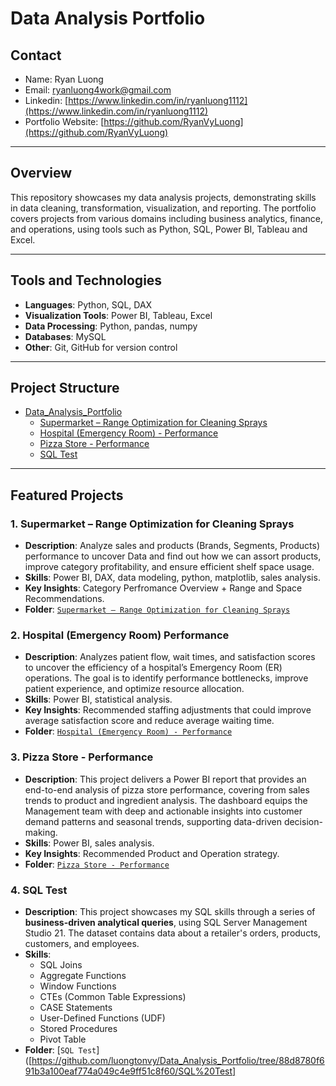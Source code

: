 # Data Analysis Portfolio

## Contact
- Name: Ryan Luong
- Email: [ryanluong4work@gmail.com](mailto:ryanluong4work@gmail.com)
- Linkedin: [https://www.linkedin.com/in/ryanluong1112](https://www.linkedin.com/in/ryanluong1112)
- Portfolio Website: [https://github.com/RyanVyLuong](https://github.com/RyanVyLuong)

---

## Overview
This repository showcases my data analysis projects, demonstrating skills in data cleaning, transformation, visualization, and reporting. The portfolio covers projects from various domains including business analytics, finance, and operations, using tools such as Python, SQL, Power BI, Tableau and Excel.

---

## Tools and Technologies
- **Languages**: Python, SQL, DAX
- **Visualization Tools**: Power BI, Tableau, Excel
- **Data Processing**: Python, pandas, numpy
- **Databases**: MySQL
- **Other**: Git, GitHub for version control

---

## Project Structure
 - [Data_Analysis_Portfolio](https://github.com/luongtonvy/Data_Analysis_Portfolio)
    - [Supermarket – Range Optimization for Cleaning Sprays](https://github.com/luongtonvy/Data_Analysis_Portfolio/tree/main/Supermarket%20–%20Range%20Optimization%20for%20Cleaning%20Sprays)
    - [Hospital (Emergency Room) - Performance](https://github.com/luongtonvy/Data_Analysis_Portfolio/tree/main/Hospital%20(Emergency%20Room)%20Performance)
    - [Pizza Store - Performance](https://github.com/luongtonvy/Data_Analysis_Portfolio/tree/ad5505a6271856770104c7a379e22f0b0021035c/Pizza%20Store%20-%20Performance)
    - [SQL Test](https://github.com/luongtonvy/Data_Analysis_Portfolio/tree/ad5505a6271856770104c7a379e22f0b0021035c/SQL%20Test)
         
---

## Featured Projects

### 1. Supermarket – Range Optimization for Cleaning Sprays
- **Description**: Analyze sales and products (Brands, Segments, Products) performance to uncover Data and find out how we can assort products, improve category profitability, and ensure efficient shelf space usage.
- **Skills**: Power BI, DAX, data modeling, python, matplotlib, sales analysis.
- **Key Insights**: Category Perfromance Overview + Range and Space Recommendations.
- **Folder**: [`Supermarket – Range Optimization for Cleaning Sprays`](https://github.com/luongtonvy/Data_Analysis_Portfolio/tree/main/Supermarket%20–%20Range%20Optimization%20for%20Cleaning%20Sprays)

### 2. Hospital (Emergency Room) Performance
- **Description**: Analyzes patient flow, wait times, and satisfaction scores to uncover the efficiency of a hospital’s Emergency Room (ER) operations. The goal is to identify performance bottlenecks, improve patient experience, and optimize resource allocation.
- **Skills**: Power BI, statistical analysis.
- **Key Insights**: Recommended staffing adjustments that could improve average satisfaction score and reduce average waiting time.
- **Folder**: [`Hospital (Emergency Room) - Performance`](https://github.com/luongtonvy/Data_Analysis_Portfolio/tree/main/Hospital%20(Emergency%20Room)%20Performance)

### 3. Pizza Store - Performance
- **Description**: This project delivers a Power BI report that provides an end-to-end analysis of pizza store performance, covering from sales trends to product and ingredient analysis. The dashboard equips the Management team with deep and actionable insights into customer demand patterns and seasonal trends, supporting data-driven decision-making.
- **Skills**: Power BI, sales analysis.
- **Key Insights**: Recommended Product and Operation strategy.
- **Folder**: [`Pizza Store - Performance`](https://github.com/luongtonvy/Data_Analysis_Portfolio/tree/ad5505a6271856770104c7a379e22f0b0021035c/Pizza%20Store%20-%20Performance)

### 4. SQL Test
- **Description**: This project showcases my SQL skills through a series of **business-driven analytical queries**, using SQL Server Management Studio 21. The dataset contains data about a retailer's orders, products, customers, and employees.
- **Skills**:
    - SQL Joins
    - Aggregate Functions
    - Window Functions
    - CTEs (Common Table Expressions)
    - CASE Statements
    - User-Defined Functions (UDF)
    - Stored Procedures
    - Pivot Table
- **Folder**: [`SQL Test`]([https://github.com/luongtonvy/Data_Analysis_Portfolio/tree/88d8780f691b3a100eaf774a049c4e9ff51c8f60/SQL%20Test]


